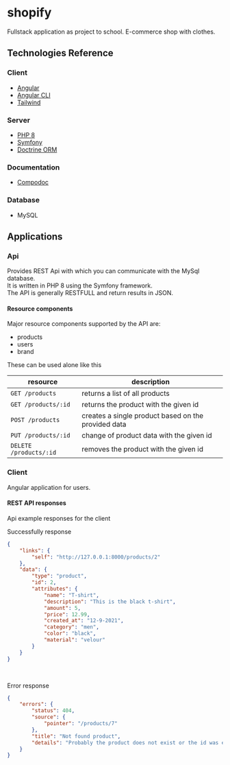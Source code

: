 # shopify

Fullstack application as project to school.
E-commerce shop with clothes.

## Technologies Reference
### Client

- [Angular](https://angular.io)
- [Angular CLI](https://cli.angular.io/)
- [Tailwind](https://tailwindcss.com)

### Server

- [PHP 8](https://www.php.net/releases/8.0/en.php)
- [Symfony](https://symfony.com/doc/current/the-fast-track/pl/index.html)
- [Doctrine ORM](https://www.doctrine-project.org)

### Documentation

- [Compodoc](https://compodoc.github.io/compodoc/)

### Database

- MySQL

## Applications

### Api

Provides REST Api with which you can communicate with the MySql database. <br>
It is written in PHP 8 using the Symfony framework. <br>
The API is generally RESTFULL and return results in JSON. <br>

#### Resource components

Major resource components supported by the API are:

- products
- users
- brand

These can be used alone like this

| resource | description |
-----------|-------------|
`GET /products` | returns a list of all products |
`GET /products/:id` | returns the product with the given id |
`POST /products` | creates a single product based on the provided data |
`PUT /products/:id` | change of product data with the given id |
`DELETE /products/:id` | removes the product with the given id |


### Client

Angular application for users. <br>


#### REST API responses
Api example responses for the client
<br>

Successfully response
```json
{
    "links": {
        "self": "http://127.0.0.1:8000/products/2"
    },
    "data": {
        "type": "product",
        "id": 2,
        "attributes": {
            "name": "T-shirt",
            "description": "This is the black t-shirt",
            "amount": 5,
            "price": 12.99,
            "created_at": "12-9-2021",
            "category": "men",
            "color": "black",
            "material": "velour"
        }
    }
}
```
<br>

Error response
```json
{
    "errors": {
        "status": 404,
        "source": {
            "pointer": "/products/7"
        },
        "title": "Not found product",
        "details": "Probably the product does not exist or the id was entered incorrectly"
    }
}
```
